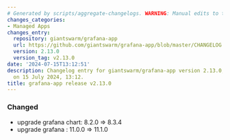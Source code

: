 ```yaml
---
# Generated by scripts/aggregate-changelogs. WARNING: Manual edits to this files will be overwritten.
changes_categories:
- Managed Apps
changes_entry:
  repository: giantswarm/grafana-app
  url: https://github.com/giantswarm/grafana-app/blob/master/CHANGELOG.md#2130---2024-07-15
  version: 2.13.0
  version_tag: v2.13.0
date: '2024-07-15T13:12:51'
description: Changelog entry for giantswarm/grafana-app version 2.13.0, published
  on 15 July 2024, 13:12.
title: grafana-app release v2.13.0
---
```


### Changed
- upgrade grafana chart: 8.2.0 => 8.3.4
- upgrade grafana : 11.0.0 => 11.1.0
